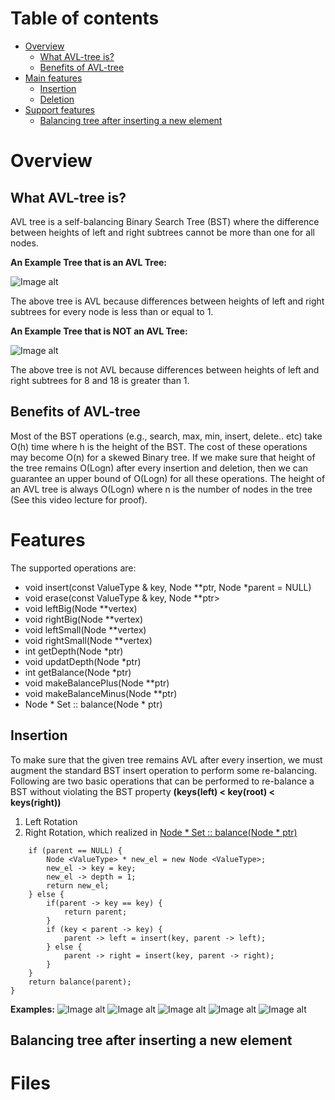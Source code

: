 # Table of contents
- [Overview](#overview)
  - [What AVL-tree is?](#intro)
  - [Benefits of AVL-tree](#benefits)
- [Main features](#features)
  - [Insertion](#insert)
  - [Deletion](#erase)
- [Support features](#support)
  - [Balancing tree after inserting a new element](#balance)
  

# Overview <a name="overview"></a>

## What AVL-tree is? <a name="intro"></a>
AVL tree is a self-balancing Binary Search Tree (BST) where the difference between heights of left and right subtrees cannot be more than one for all nodes.

**An Example Tree that is an AVL Tree:**

![Image alt](https://github.com/zhgulden/set/raw/master/pictures/AVL-Tree1.jpg)

The above tree is AVL because differences between heights of left and right subtrees for every node is less than or equal to 1.

**An Example Tree that is NOT an AVL Tree:**

![Image alt](https://github.com/zhgulden/set/raw/master/pictures/Not-AVL1.jpg)

The above tree is not AVL because differences between heights of left and right subtrees for 8 and 18 is greater than 1.

## Benefits of AVL-tree <a name="benefits"></a>
Most of the BST operations (e.g., search, max, min, insert, delete.. etc) take O(h) time where h is the height of the BST. The cost of these operations may become O(n) for a skewed Binary tree. If we make sure that height of the tree remains O(Logn) after every insertion and deletion, then we can guarantee an upper bound of O(Logn) for all these operations. The height of an AVL tree is always O(Logn) where n is the number of nodes in the tree (See this video lecture for proof). 

# Features <a name="features"></a>

The supported operations are:

- void insert(const ValueType & key, Node<ValueType> **ptr, Node<ValueType> *parent = NULL)
- void erase(const ValueType & key, Node<ValueType> **ptr>
- void leftBig(Node<ValueType> **vertex)
- void rightBig(Node<ValueType> **vertex)
- void leftSmall(Node<ValueType> **vertex)
- void rightSmall(Node<ValueType> **vertex)
- int getDepth(Node<ValueType> *ptr)
- void updatDepth(Node<ValueType> *ptr)
- int getBalance(Node<ValueType> *ptr)
- void makeBalancePlus(Node<ValueType> **ptr)
- void makeBalanceMinus(Node<ValueType> **ptr)
- Node <ValueType> * Set <ValueType> :: balance(Node <ValueType> * ptr)
 
## Insertion  <a name="insert"></a>
To make sure that the given tree remains AVL after every insertion, we must augment the standard BST insert operation to perform some re-balancing. Following are two basic operations that can be performed to re-balance a BST without violating the BST property **(keys(left) < key(root) < keys(right))**
1) Left Rotation
2) Right Rotation, 
which realized in [Node <ValueType> * Set <ValueType> :: balance(Node <ValueType> * ptr)](#balance)

```Node <ValueType> * Set <ValueType> :: insert(const ValueType & key, Node <ValueType> * parent) {
    if (parent == NULL) {
        Node <ValueType> * new_el = new Node <ValueType>;
        new_el -> key = key;
        new_el -> depth = 1;
        return new_el;
    } else {
        if(parent -> key == key) {
            return parent;
        }
        if (key < parent -> key) {
            parent -> left = insert(key, parent -> left);
        } else {
            parent -> right = insert(key, parent -> right);
        }
    }
    return balance(parent);
}
```
**Examples:**
![Image alt](https://github.com/zhgulden/set/raw/master/pictures/AVL-Insertion-1.jpg)
![Image alt](https://github.com/zhgulden/set/raw/master/pictures/AVL-Insertion1-1.jpg)
![Image alt](https://github.com/zhgulden/set/raw/master/pictures/AVL_INSERTION2-1.jpg)
![Image alt](https://github.com/zhgulden/set/raw/master/pictures/AVL_Insertion_3-1.jpg)
![Image alt](https://github.com/zhgulden/set/raw/master/pictures/AVL_Tree_4-1.jpg.jpg)



## Balancing tree after inserting a new element  <a name="balance"></a>

# Files



